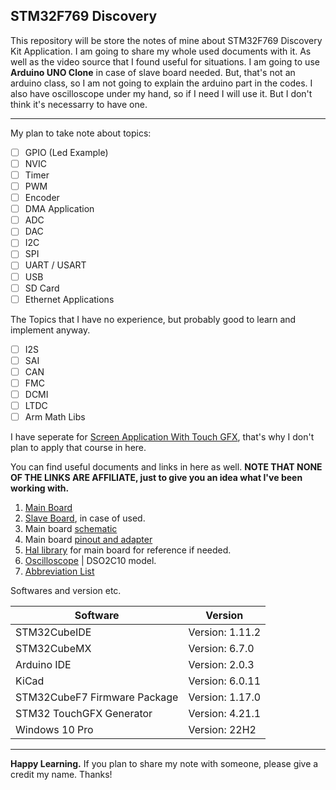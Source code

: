## STM32F769 Discovery

This repository will be store the notes of mine about STM32F769 Discovery Kit Application. I am going to share my whole used documents with it. As well as the video source that I found useful for situations. I am going to use __Arduino UNO Clone__ in case of slave board needed. But, that's not an arduino class, so I am not going to explain the arduino part in the codes. I also have oscilloscope under my hand, so if I need I will use it. But I don't think it's necessarry to have one.

<hr>

My plan to take note about topics:

- [ ] GPIO (Led Example)
- [ ] NVIC
- [ ] Timer
- [ ] PWM
- [ ] Encoder
- [ ] DMA Application
- [ ] ADC
- [ ] DAC
- [ ] I2C
- [ ] SPI
- [ ] UART / USART
- [ ] USB
- [ ] SD Card
- [ ] Ethernet Applications

The Topics that I have no experience, but probably good to learn and implement anyway.

- [ ] I2S
- [ ] SAI
- [ ] CAN
- [ ] FMC
- [ ] DCMI
- [ ] LTDC
- [ ] Arm Math Libs

I have seperate for [Screen Application With Touch GFX](https://github.com/serkankas/Touch_GFX_Tutorial), that's why I don't plan to apply that course in here.

You can find useful documents and links in here as well. __NOTE THAT NONE OF THE LINKS ARE AFFILIATE, just to give you an idea what I've been working with.__

1. [Main Board](https://www.st.com/en/evaluation-tools/32f769idiscovery.html)
1. [Slave Board](https://www.robotistan.com/uno-r3-development-board-compatible-with-arduino-with-usb-cable-usb-chip-ch340), in case of used.
1. Main board [schematic](/DOCs/Schematic.PDF)
1. Main board [pinout and adapter](/DOCs/Pinout%20and%20Adapters.pdf)
1. [Hal library](/DOCs/HAL%20and%20Low%20Layer.pdf) for main board for reference if needed.
1. [Oscilloscope](http://hantek.com/products/detail/17182) | DSO2C10 model.
1. [Abbreviation List](/Abbreviation.md)

Softwares and version etc.

| Software | Version
| --- | ---
| STM32CubeIDE| Version: 1.11.2
| STM32CubeMX| Version: 6.7.0
| Arduino IDE| Version: 2.0.3
| KiCad| Version: 6.0.11
| STM32CubeF7 Firmware Package | Version: 1.17.0
| STM32 TouchGFX Generator | Version: 4.21.1
| Windows 10 Pro | Version: 22H2

<hr>

__Happy Learning.__ If you plan to share my note with someone, please give a credit my name. Thanks!